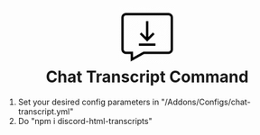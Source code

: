 <h1 align="center">
  <br>
    <a href="#"><img src="./assets/images/chattranscript-icon.png" style="width: 100px; height: 100px"></a>
  <br>
  Chat Transcript Command
  <br>
</h1>

1. Set your desired config parameters in "/Addons/Configs/chat-transcript.yml"
2. Do "npm i discord-html-transcripts"
